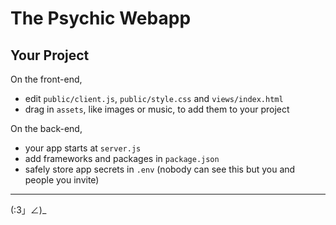 The Psychic Webapp
=====================





Your Project
------------

On the front-end,
- edit `public/client.js`, `public/style.css` and `views/index.html`
- drag in `assets`, like images or music, to add them to your project

On the back-end,
- your app starts at `server.js`
- add frameworks and packages in `package.json`
- safely store app secrets in `.env` (nobody can see this but you and people you invite)



-------------------

\(:3」∠)_
